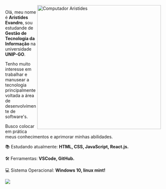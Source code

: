 <img src="https://raw.githubusercontent.com/MicaelliMedeiros/micaellimedeiros/master/image/computer-illustration.png" min-width="400px" max-width="400px" width="400px" align="right" alt="Computador Aristides">

<p align="left">
   Olá, meu nome é <strong>Aristides Evandro</strong>, sou estudande de <strong>Gestão de Tecnologia da Informação</strong> na universidade <strong>UNIP-GO</strong>.
</p>

<p align="left">
Tenho muito interesse em trabalhar e manusear a tecnologia principalmente voltada a área de desenvolvimente de software's.
</p>

<p align="left">
Busco colocar em prática meus conhecimentos e aprimorar minhas abilidades.
</p>

<p align="left">
   📚 Estudando atualmente: <strong>HTML, CSS, JavaScript, React.js.</strong>
</p>

<p align="left">
   🛠️ Ferramentas: <strong>VSCode, GitHub.</strong>
</p>
<p align="left">
   💻 Sistema Operacional: <strong>Windows 10, linux mint! </strong>
</p>

<p align="left">
  <a href="https://www.linkedin.com/in/aristides-evandro/" alt="Linkedin">
  <img src="https://img.shields.io/badge/-Linkedin-0e76a8?style=for-the-badge&logo=Linkedin&logoColor=white&link=https://www.linkedin.com/in/iuricode" /></a>
</p>
